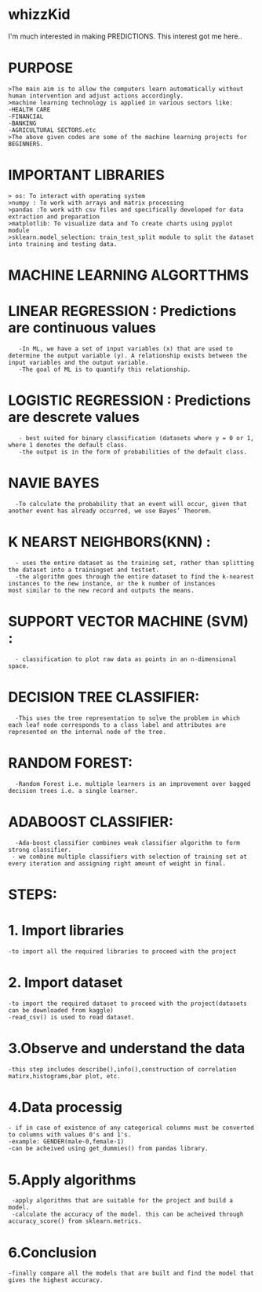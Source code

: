 # whizzKid


I'm much interested in making PREDICTIONS. This interest got me here..

# PURPOSE
    >The main aim is to allow the computers learn automatically without human intervention and adjust actions accordingly.
    >machine learning technology is applied in various sectors like:
    -HEALTH CARE
    -FINANCIAL
    -BANKING
    -AGRICULTURAL SECTORS.etc
    >The above given codes are some of the machine learning projects for BEGINNERS.

# IMPORTANT LIBRARIES
    > os: To interact with operating system
    >numpy : To work with arrays and matrix processing
    >pandas :To work with csv files and specifically developed for data extraction and preparation
    >matplotlib: To visualize data and To create charts using pyplot module
    >sklearn.model_selection: train_test_split module to split the dataset into training and testing data.

# MACHINE LEARNING ALGORTTHMS
   # LINEAR REGRESSION : Predictions are continuous values
       -In ML, we have a set of input variables (x) that are used to determine the output variable (y). A relationship exists between the input variables and the output variable. 
       -The goal of ML is to quantify this relationship.
   # LOGISTIC REGRESSION : Predictions are descrete values
       - best suited for binary classification (datasets where y = 0 or 1, where 1 denotes the default class.
       -the output is in the form of probabilities of the default class.
   # NAVIE BAYES
      -To calculate the probability that an event will occur, given that another event has already occurred, we use Bayes’ Theorem.
   # K NEARST NEIGHBORS(KNN)    :
      - uses the entire dataset as the training set, rather than splitting the dataset into a trainingset and testset.
      -the algorithm goes through the entire dataset to find the k-nearest instances to the new instance, or the k number of instances          most similar to the new record and outputs the means.
   # SUPPORT VECTOR MACHINE (SVM) : 
      - classification to plot raw data as points in an n-dimensional space.
   # DECISION TREE CLASSIFIER:
      -This uses the tree representation to solve the problem in which each leaf node corresponds to a class label and attributes are          represented on the internal node of the tree.
   # RANDOM FOREST:
      -Random Forest i.e. multiple learners is an improvement over bagged decision trees i.e. a single learner.
   # ADABOOST CLASSIFIER:
      -Ada-boost classifier combines weak classifier algorithm to form strong classifier.
     - we combine multiple classifiers with selection of training set at every iteration and assigning right amount of weight in final.
# STEPS:
  # 1. Import libraries
    -to import all the required libraries to proceed with the project
  # 2. Import dataset
    -to import the required dataset to proceed with the project(datasets can be downloaded from kaggle)
    -read_csv() is used to read dataset.
  # 3.Observe and understand the data
    -this step includes describe(),info(),construction of correlation matirx,histograms,bar plot, etc.
  # 4.Data processig
    - if in case of existence of any categorical columns must be converted to columns with values 0's and 1's.
    -example: GENDER(male-0,female-1)
    -can be acheived using get_dummies() from pandas library.
  # 5.Apply algorithms
     -apply algorithms that are suitable for the project and build a model.
     -calculate the accuracy of the model. this can be acheived through accuracy_score() from sklearn.metrics.
  # 6.Conclusion
    -finally compare all the models that are built and find the model that gives the highest accuracy.
     

